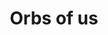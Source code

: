 ---
pid: ch355
title: Orbs of us
location_transcription: Fairmount Park
coordinates: "[-75.196866999602, 39.988777221908]"
zipcode: '19104'
gen_neighborhood: West Philadelphia
neighborhood: University City,Belmont,Parkside,Powelton Village
outside_phl: 
age: '32'
age_range: 30-39
instagram: 
image_file_name: ch_355.jpg
proposal_transcription: |-
  [Three orbs stacked on top of one another]
  -silver
  -transparent
  -reflective metal
  -Gold
  -Bronze
  -reflective metal
  -Black steel
topic: Unity,Unknown
topic_summary: 0, 0
type: Other No Form
keywords_other: 
credit: Terrell Maurice Carr
image_labels: 
twitter: 
facebook: 
permalink: "/monuments/ch355/"
layout: item-page
---